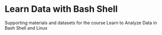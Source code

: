 # Learn Data with Bash Shell
Supporting materials and datasets for the course Learn to Analyze Data in Bash Shell and Linux
